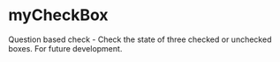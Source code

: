 # myCheckBox
Question based check - Check the state of three checked or unchecked boxes. 
For future development. 

